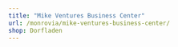 ```yaml
---
title: "Mike Ventures Business Center"
url: /monrovia/mike-ventures-business-center/
shop: Dorfladen
---
```

